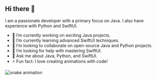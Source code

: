 ## Hi there 👋

I am a passionate developer with a primary focus on Java. I also have experience with Python and SwiftUI.

- 🔭 I’m currently working on exciting Java projects.
- 🌱 I’m currently learning advanced SwiftUI techniques.
- 👯 I’m looking to collaborate on open-source Java and Python projects.
- 🤔 I’m looking for help with mastering SwiftUI.
- 💬 Ask me about Java, Python, and SwiftUI.
- ⚡ Fun fact: I love creating animations with code!

![snake animation](https://raw.githubusercontent.com/chainray01/chainray01/output/github-contribution-grid-snake2.svg)